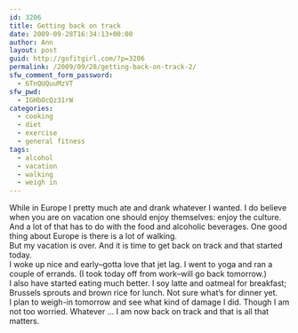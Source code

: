 ```yaml
---
id: 3206
title: Getting back on track
date: 2009-09-28T16:34:13+00:00
author: Ann
layout: post
guid: http://gofitgirl.com/?p=3206
permalink: /2009/09/28/getting-back-on-track-2/
sfw_comment_form_password:
  - 6TnQUQuuMzVT
sfw_pwd:
  - IGHbOcQz31rW
categories:
  - cooking
  - diet
  - exercise
  - general fitness
tags:
  - alcohol
  - vacation
  - walking
  - weigh in
---
```

While in Europe I pretty much ate and drank whatever I wanted. I do believe when you are on vacation one should enjoy themselves: enjoy the culture. And a lot of that has to do with the food and alcoholic beverages. One good thing about Europe is there is a lot of walking.  
But my vacation is over. And it is time to get back on track and that started today.  
I woke up nice and early&#8211;gotta love that jet lag. I went to yoga and ran a couple of errands. (I took today off from work&#8211;will go back tomorrow.)  
I also have started eating much better. I soy latte and oatmeal for breakfast; Brussels sprouts and brown rice for lunch. Not sure what&#8217;s for dinner yet.  
I plan to weigh-in tomorrow and see what kind of damage I did. Though I am not too worried. Whatever &#8230; I am now back on track and that is all that matters.